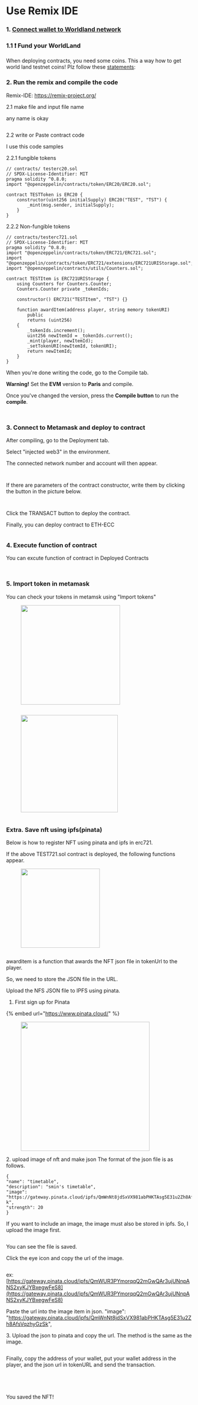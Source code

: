 # Use Remix IDE

### 1. [Connect wallet to Worldland network](../../../use/how-to-connect-wallet-to-worldland-network.md)

### 1.1 ❗️ Fund your WorldLand

When deploying contracts, you need some coins. This a way how to get world land testnet coins! Plz follow these [statements](https://ethworldland.gitbook.io/ethereum-worldland/use/how-to-obtain-your-wlcs-the-worldland-coins):



### 2. Run the remix and compile the code

Remix-IDE: https://remix-project.org/

2.1 make file and input file name&#x20;

any name is okay

<div align="center" data-full-width="false">

<figure><img src="../../../.gitbook/assets/remix_1.png" alt=""><figcaption></figcaption></figure>

</div>

2.2 write or Paste contract code&#x20;

I use this code samples

2.2.1 fungible tokens

```
// contracts/ testerc20.sol
// SPDX-License-Identifier: MIT
pragma solidity ^0.8.0;
import "@openzeppelin/contracts/token/ERC20/ERC20.sol";

contract TESTToken is ERC20 {
    constructor(uint256 initialSupply) ERC20("TEST", "TST") {
        _mint(msg.sender, initialSupply);
    }
}
```

2.2.2 Non-fungible tokens

```
// contracts/testerc721.sol
// SPDX-License-Identifier: MIT
pragma solidity ^0.8.0;
import "@openzeppelin/contracts/token/ERC721/ERC721.sol";
import "@openzeppelin/contracts/token/ERC721/extensions/ERC721URIStorage.sol";
import "@openzeppelin/contracts/utils/Counters.sol";

contract TESTItem is ERC721URIStorage {
    using Counters for Counters.Counter;
    Counters.Counter private _tokenIds;
    
    constructor() ERC721("TESTItem", "TST") {}
    
    function awardItem(address player, string memory tokenURI)
        public
        returns (uint256)
    {
        _tokenIds.increment();
        uint256 newItemId = _tokenIds.current();
        _mint(player, newItemId);
        _setTokenURI(newItemId, tokenURI);
        return newItemId;
    }
}
```

When you're done writing the code, go to the Compile tab.

**Warning!** Set the **EVM** version to **Paris** and compile.

Once you've changed the version, press the **Compile button** to run the **compile**.

<div align="center">

<figure><img src="../../../.gitbook/assets/remix_compile_1.png" alt=""><figcaption></figcaption></figure>

 

<figure><img src="../../../.gitbook/assets/remix_compile_3.png" alt=""><figcaption></figcaption></figure>

</div>

### 3. Connect to Metamask and deploy to contract

After compiling, go to the Deployment tab.

Select "injected web3" in the environment.

The connected network number and account will then appear.

<div>

<figure><img src="../../../.gitbook/assets/remix_Injected_Web3.png" alt=""><figcaption></figcaption></figure>

 

<figure><img src="../../../.gitbook/assets/remix_Injected_Web3_3.png" alt=""><figcaption></figcaption></figure>

</div>

If there are parameters of the contract constructor, write them by clicking the button in the picture below.

<div>

<figure><img src="../../../.gitbook/assets/remix_parameter_1.png" alt=""><figcaption></figcaption></figure>

 

<figure><img src="../../../.gitbook/assets/remix_parameter_2.png" alt=""><figcaption></figcaption></figure>

</div>

Click the TRANSACT button to deploy the contract.&#x20;

Finally, you can deploy contract to ETH-ECC

<figure><img src="../../../.gitbook/assets/remix_result.png" alt=""><figcaption></figcaption></figure>

### 4. Execute function of contract

You can excute function of contract in Deployed Contracts

<div>

<figure><img src="../../../.gitbook/assets/remix_excute_1.png" alt=""><figcaption></figcaption></figure>

 

<figure><img src="../../../.gitbook/assets/remix_excute_2.png" alt=""><figcaption></figcaption></figure>

</div>

### 5. Import token in metamask

You can check your tokens in metamsk using "Import tokens"

<div>

<figure><img src="../../../.gitbook/assets/remix_import_1.png" alt="" width="269"><figcaption></figcaption></figure>

 

<figure><img src="../../../.gitbook/assets/remix_import_2.png" alt=""><figcaption></figcaption></figure>

</div>

<div>

<figure><img src="../../../.gitbook/assets/remix_import_3.png" alt="" width="263"><figcaption></figcaption></figure>

 

<figure><img src="../../../.gitbook/assets/remix_import_4 (1).png" alt=""><figcaption></figcaption></figure>

</div>



### Extra. Save nft using ipfs(pinata)

&#x20;Below is how to register NFT using pinata and ipfs in erc721.&#x20;

If the above TEST721.sol contract is deployed, the following functions appear.

<div>

<figure><img src="../../../.gitbook/assets/remix_ipfs_1.png" alt="" width="214"><figcaption></figcaption></figure>

 

<figure><img src="../../../.gitbook/assets/remix_ipfs_2.png" alt=""><figcaption></figcaption></figure>

</div>

awarditem is a function that awards the NFT json file in tokenUrl to the player.

So, we need to store the JSON file in the URL.&#x20;

Upload the NFS JSON file to IPFS using pinata.

1. First sign up for Pinata

{% embed url="https://www.pinata.cloud/" %}

<figure><img src="../../../.gitbook/assets/remix_pinata_1 (1).png" alt="" width="349"><figcaption></figcaption></figure>

2\. upload image of nft and make json The format of the json file is as follows.

```
{
"name": "timetable",
"description": "smin's timetable",
"image":
"https://gateway.pinata.cloud/ipfs/QmWnNt8jdSxVX981abPHKTAsg5E31u2Zh8AfsVqzhyGzS
k",
"strength": 20
}
```

If you want to include an image, the image must also be stored in ipfs. So, I upload the image first.

<figure><img src="../../../.gitbook/assets/remix_pinata_2 (1).png" alt=""><figcaption></figcaption></figure>



You can see the file is saved.&#x20;

Click the eye icon and copy the url of the image.&#x20;

<figure><img src="../../../.gitbook/assets/remix_pinata_3.png" alt=""><figcaption></figcaption></figure>

ex: [https://gateway.pinata.cloud/ipfs/QmWUR3PYmorqqQ2mGwQAr3ujUNnpANS2xyKJYBxegwFeS8](https://gateway.pinata.cloud/ipfs/QmWUR3PYmorqqQ2mGwQAr3ujUNnpANS2xyKJYBxegwFeS8)



Paste the url into the image item in json. "image": "https://gateway.pinata.cloud/ipfs/QmWnNt8jdSxVX981abPHKTAsg5E31u2Zh8AfsVqzhyGzSk",

3\. Upload the json to pinata and copy the url. The method is the same as the image.

<figure><img src="../../../.gitbook/assets/remix_pinata_4.png" alt=""><figcaption></figcaption></figure>

Finally, copy the address of your wallet, put your wallet address in the player, and the json url in tokenURL and send the transaction.

<div>

<figure><img src="../../../.gitbook/assets/remix_pinata_result_1.png" alt=""><figcaption></figcaption></figure>

 

<figure><img src="../../../.gitbook/assets/remix_pinata_result_2.png" alt=""><figcaption></figcaption></figure>

</div>

<div>

<figure><img src="../../../.gitbook/assets/remix_pinata_result_3.png" alt=""><figcaption></figcaption></figure>

 

<figure><img src="../../../.gitbook/assets/remix_pinata_result_4.png" alt=""><figcaption></figcaption></figure>

</div>

You saved the NFT!&#x20;



